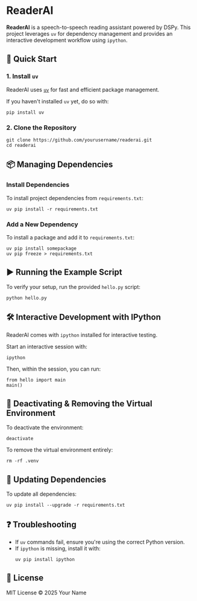 # ReaderAI

**ReaderAI** is a speech-to-speech reading assistant powered by DSPy. This project leverages `uv` for dependency management and provides an interactive development workflow using `ipython`.

## 🚀 Quick Start

### 1. Install `uv`
ReaderAI uses [`uv`](https://github.com/astral-sh/uv) for fast and efficient package management.

If you haven't installed `uv` yet, do so with:

```
pip install uv
```

### 2. Clone the Repository

```
git clone https://github.com/yourusername/readerai.git
cd readerai
```

## 📦 Managing Dependencies

### Install Dependencies
To install project dependencies from `requirements.txt`:

```
uv pip install -r requirements.txt
```

### Add a New Dependency
To install a package and add it to `requirements.txt`:

```
uv pip install somepackage
uv pip freeze > requirements.txt
```

## ▶️ Running the Example Script

To verify your setup, run the provided `hello.py` script:

```
python hello.py
```

## 🛠️ Interactive Development with IPython

ReaderAI comes with `ipython` installed for interactive testing.

Start an interactive session with:

```
ipython
```

Then, within the session, you can run:

```
from hello import main
main()
```

## 🧼 Deactivating & Removing the Virtual Environment

To deactivate the environment:

```
deactivate
```

To remove the virtual environment entirely:

```
rm -rf .venv
```

## 🔄 Updating Dependencies

To update all dependencies:

```
uv pip install --upgrade -r requirements.txt
```

## ❓ Troubleshooting

- If `uv` commands fail, ensure you're using the correct Python version.
- If `ipython` is missing, install it with:
  ```
  uv pip install ipython
  ```

## 📜 License

MIT License © 2025 Your Name

